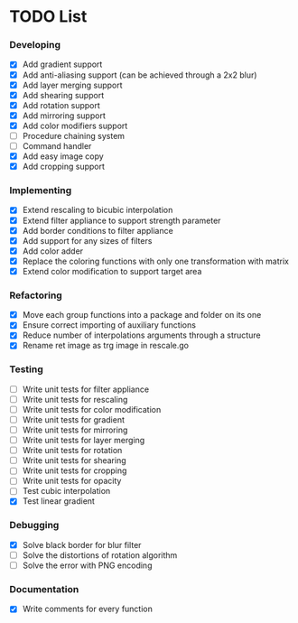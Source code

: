 # TODO List

### Developing
- [x] Add gradient support
- [x] Add anti-aliasing support (can be achieved through a 2x2 blur)
- [x] Add layer merging support
- [x] Add shearing support
- [x] Add rotation support
- [x] Add mirroring support
- [x] Add color modifiers support
- [ ] Procedure chaining system
- [ ] Command handler
- [x] Add easy image copy
- [x] Add cropping support

### Implementing
- [x] Extend rescaling to bicubic interpolation
- [x] Extend filter appliance to support strength parameter
- [x] Add border conditions to filter appliance
- [x] Add support for any sizes of filters
- [x] Add color adder
- [x] Replace the coloring functions with only one transformation with matrix
- [x] Extend color modification to support target area

### Refactoring
- [x] Move each group functions into a package and folder on its one
- [x] Ensure correct importing of auxiliary functions
- [x] Reduce number of interpolations arguments through a structure
- [x] Rename ret image as trg image in rescale.go

### Testing
- [ ] Write unit tests for filter appliance
- [ ] Write unit tests for rescaling
- [ ] Write unit tests for color modification
- [ ] Write unit tests for gradient
- [ ] Write unit tests for mirroring
- [ ] Write unit tests for layer merging
- [ ] Write unit tests for rotation
- [ ] Write unit tests for shearing
- [ ] Write unit tests for cropping
- [ ] Write unit tests for opacity
- [ ] Test cubic interpolation
- [x] Test linear gradient

### Debugging
- [x] Solve black border for blur filter
- [ ] Solve the distortions of rotation algorithm
- [ ] Solve the error with PNG encoding

### Documentation
- [x] Write comments for every function
